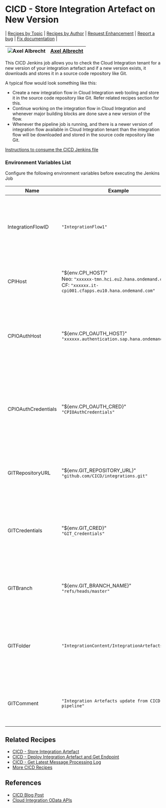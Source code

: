 # CICD - Store Integration Artefact on New Version

\| [Recipes by Topic](../../readme.md ) \| [Recipes by Author](../../author.md ) \| [Request Enhancement](https://github.com/SAP/apibusinesshub-integration-recipes/issues/new?assignees=&labels=Recipe%20Fix,enhancement&template=recipe-request.md&title=Improve%20escaped-do-some-code-thing-%20 ) \| [Report a bug](https://github.com/SAP-samples/cloud-integration-flow/issues/new?assignees=&labels=Recipe%20Fix,bug&template=bug_report.md&title=Issue%20with%20escaped-do-some-code-thing-%20 ) \| [Fix documentation](https://github.com/SAP/apibusinesshub-integration-recipes/issues/new?assignees=&labels=Recipe%20Fix,documentation&template=bug_report.md&title=Docu%20fix%20escaped-do-some-code-thing-%20 ) \|

![Axel Albrecht](https://github.com/axelalbrechtsap.png?size=50 ) | [Axel Albrecht](https://github.com/axelalbrechtsap ) |
----|----|

This CICD Jenkins job allows you to check the Cloud Integration tenant for a new version of your integration artefact and if a new version exists, it downloads and stores it in a source code repository like Git.

 A typical flow would look something like this:

 * Create a new integration flow in Cloud Integration web tooling and store it in the source code repository like Git. Refer related recipes section for this.
 * Continue working on the integration flow in Cloud Integration and whenever major building blocks are done save a new version of the flow.
 * Whenever the pipeline job is running, and there is a newer version of integration flow available in Cloud Integration tenant than the integration flow will be downloaded and stored in the source code repository like Git.

[Instructions to consume the CICD Jenkins file](../../instructions-to-consume-the-CICD-jenkins-file.md)

### Environment Variables List
Configure the following environment variables before executing the Jenkins Job

Name|Example|Description
----|----|----
IntegrationFlowID| ```"IntegrationFlow1"``` | The ID of the integration artefact for which you want to download the updated version |
CPIHost| "${env.CPI_HOST}" <br/> Neo: ```"xxxxxx-tmn.hci.eu2.hana.ondemand.com"``` <br/>CF: ```"xxxxxx.it-cpi001.cfapps.eu10.hana.ondemand.com"```| The host name (without HTTPS) of your Cloud Integration tenant |
CPIOAuthHost | "${env.CPI_OAUTH_HOST}" <br/>```"xxxxxx.authentication.sap.hana.ondemand.com"``` | The host name (without HTTPS) of the OAuth token server of your Cloud Integration tenant |
CPIOAuthCredentials | "${env.CPI_OAUTH_CRED}" <br/>       ```"CPIOAuthCredentials"``` | The alias of the OAuth credentials for the Cloud Integration tenant which is deployed on your build server (like Jenkins) |
GITRepositoryURL | "${env.GIT_REPOSITORY_URL}" <br/>```"github.com/CICD/integrations.git"```| The full URL of the source code repository without HTTPS |
GITCredentials | "${env.GIT_CRED}" <br/> ```"GIT_Credentials"``` |The alias of the source code repository credentials which is deployed on your build server (like Jenkins)|
GITBranch | "${env.GIT_BRANCH_NAME}" <br/> ```"refs/heads/master"``` |Specify the source code repository branch that you want to work with |
GITFolder | ```"IntegrationContent/IntegrationArtefacts"``` |Specify the folder structure in your source code repository where you like to store the integration artefact |
GITComment | ```"Integration Artefacts update from CICD pipeline"``` |Specify the text to be used during check-in to your source code repository |

## Related Recipes
* [CICD - Store Integration Artefact](../CICD-StoreIntegrationArtefact)
* [CICD - Deploy Integration Artefact and Get Endpoint](../CICD-DeployIntegrationArtefactGetEndpoint)
* [CICD - Get Latest Message Processing Log](../CICD-GetLatestMessageProcessingLog)
* [More CICD Recipes](../../readme.md#cicd)

## References
* [CICD Blog Post](https://blogs.sap.com/2021/06/01/ci-cd-for-sap-integration-suite-here-you-go/)
* [Cloud Integration OData APIs](https://api.sap.com/package/CloudIntegrationAPI?section=Artifacts)
